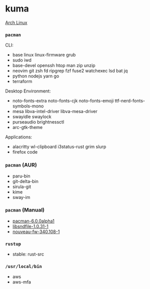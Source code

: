 kuma
========
[Arch Linux](https://archlinux.org/)

### `pacman`
CLI:

- base linux linux-firmware grub
- sudo iwd
- base-devel openssh htop man zip unzip
- neovim git zsh fd ripgrep fzf fuse2 watchexec lsd bat jq
- python nodejs yarn go
- terraform

Desktop Environment:

- noto-fonts-extra noto-fonts-cjk noto-fonts-emoji ttf-nerd-fonts-symbols-mono
- mesa libva-intel-driver libva-mesa-driver
- swayidle swaylock
- purseaudio brightnessctl
- arc-gtk-theme

Applications:

- alacritty wl-clipboard i3status-rust grim slurp
- firefox code

### `pacman` (AUR)
- paru-bin
- git-delta-bin
- sirula-git
- kime
- sway-im

### `pacman` (Manual)
- [pacman-6.0.0alpha1](http://allanmcrae.com/2020/12/pacman-6-0-0alpha1/)
- [libsndfile-1.0.31-1](https://github.com/simnalamburt/PKGBUILD/tree/main/libsndfile)
- [nouveau-fw-340.108-1](https://github.com/simnalamburt/PKGBUILD/tree/main/nouveau-fw)

### `rustup`
- stable: rust-src

### `/usr/local/bin`
- aws
- aws-mfa
